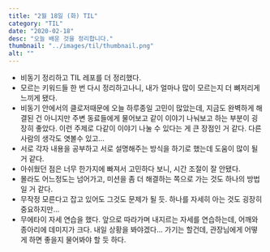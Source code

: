 ```yaml
---
title: "2월 18일 (화) TIL"
category: "TIL"
date: "2020-02-18"
desc: "오늘 배운 것을 정리합니다."
thumbnail: "../images/til/thumbnail.png"
alt: ""
---
```


- 비동기 정리하고 TIL 레포를 더 정리했다.
- 모르는 키워드들 한 번 다시 정리하고나니, 내가 얼마나 많이 모르는지 더 뼈저리게 느끼게 됐다.
- 비동기 안에서의 클로저때문에 오늘 하루종일 고민이 많았는데, 지금도 완벽하게 해결된 건 아니지만 주변 동료들에게 물어보고 같이 이야기 나눠보고 하는 부분이 굉장히 좋았다. 이런 주제로 다같이 이야기 나눌 수 있다는 게 큰 장점인 거 같다. 다른 사람의 생각도 엿볼수 있고...
- 서로 각자 내용을 공부하고 서로 설명해주는 방식을 하기로 했는데 도움이 많이 될 거 같다.
- 아쉬웠던 점은 너무 한가지에 빠져서 고민하다 보니, 시간 조절이 잘 안됐다.
- 몰라도 어느정도는 넘어가고, 미션을 좀 더 해결하는 쪽으로 가는 것도 하나의 방법일 거 같다.
- 무작정 모른다고 잡고 있어도 그것도 문제가 될 듯. 하나를 자세히 아는 것도 굉장히 중요하지만...
- 무에타이 자세 연습을 했다. 앞으로 따라가며 내지르는 자세를 연습하는데, 어깨와 종아리에 데미지가 크다. 내일 상황을 봐야겠다... 가기는 할건데, 관장님에게 어떻게 하면 좋을지 물어봐야 할 듯 하다.

